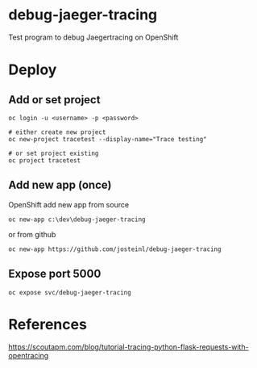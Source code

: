 # debug-jaeger-tracing
Test program to debug Jaegertracing on OpenShift

# Deploy

## Add or set project

    oc login -u <username> -p <password>

    # either create new project
    oc new-project tracetest --display-name="Trace testing"
    
    # or set project existing  
    oc project tracetest 

## Add new app (once) 

OpenShift add new app from source

    oc new-app c:\dev\debug-jaeger-tracing

or from github

    oc new-app https://github.com/josteinl/debug-jaeger-tracing

## Expose port 5000

    oc expose svc/debug-jaeger-tracing


# References

https://scoutapm.com/blog/tutorial-tracing-python-flask-requests-with-opentracing
